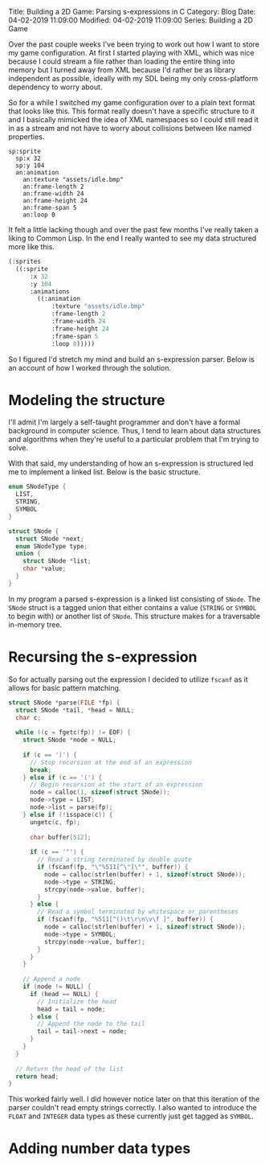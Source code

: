 Title: Building a 2D Game: Parsing s-expressions in C
Category: Blog
Date: 04-02-2019 11:09:00
Modified: 04-02-2019 11:09:00
Series: Building a 2D Game

Over the past couple weeks I've been trying to work out how 
I want to store my game configuration. At first I started playing with XML, which 
was nice because I could stream a file rather than loading the entire thing into memory but
I turned away from XML because I'd rather be as library independent as possible, ideally 
with my SDL being my only cross-platform dependency to worry about.

So for a while I switched my game configuration over to a plain text format that looks like this. This format 
really doesn't have a specific structure to it and I basically mimicked the idea of XML namespaces 
so I could still read it in as a stream and not have to worry about collisions between like named properties. 

```
sp:sprite
  sp:x 32
  sp:y 104
  an:animation
    an:texture "assets/idle.bmp"
    an:frame-length 2
    an:frame-width 24
    an:frame-height 24
    an:frame-span 5
    an:loop 0
```

It felt a little lacking though and over the past few months I've really taken a liking to Common Lisp. 
In the end I really wanted to see my data structured more like this.

```lisp
(:sprites
  ((:sprite
      :x 32
      :y 104
      :animations
        ((:animation
            :texture "assets/idle.bmp"
            :frame-length 2
            :frame-width 24
            :frame-height 24
            :frame-span 5
            :loop 0)))))
```

So I figured I'd stretch my mind and build an s-expression parser. Below is an account of how 
I worked through the solution.

# Modeling the structure 
I'll admit I'm largely a self-taught programmer and don't have a formal background in computer science. Thus, 
I tend to learn about data structures and algorithms when they're useful to a particular problem that I'm trying 
to solve.

With that said, my understanding of how an s-expression is structured led me to implement a linked list. Below is the basic structure.

```c
enum SNodeType {
  LIST,
  STRING,
  SYMBOL
}

struct SNode {
  struct SNode *next;
  enum SNodeType type;
  union {
    struct SNode *list;
    char *value;
  }
}
```

In my program a parsed s-expression is a linked list consisting of `SNode`. The `SNode` struct is a tagged union 
that either contains a value (`STRING` or `SYMBOL` to begin with) or another list of `SNode`. This structure makes for a traversable 
in-memory tree. 

# Recursing the s-expression
So for actually parsing out the expression I decided to utilize `fscanf` as it allows for basic pattern matching.

```c
struct SNode *parse(FILE *fp) {
  struct SNode *tail, *head = NULL;
  char c;
  
  while ((c = fgetc(fp)) != EOF) {
    struct SNode *node = NULL;
    
    if (c == ')') {
      // Stop recursion at the end of an expression
      break;
    } else if (c == '(') {
      // Begin recursion at the start of an expression
      node = calloc(1, sizeof(struct SNode));
      node->type = LIST;
      node->list = parse(fp);
    } else if (!isspace(c)) {
      ungetc(c, fp);
      
      char buffer[512];
      
      if (c == '"') {
        // Read a string terminated by double quote
        if (fscanf(fp, "\"%511[^\"]\"", buffer)) {
          node = calloc(strlen(buffer) + 1, sizeof(struct SNode));
          node->type = STRING;
          strcpy(node->value, buffer);
        }
      } else {
        // Read a symbol terminated by whitespace or parentheses
        if (fscanf(fp, "%511[^()\t\r\n\v\f ]", buffer)) {
          node = calloc(strlen(buffer) + 1, sizeof(struct SNode));
          node->type = SYMBOL;
          strcpy(node->value, buffer);
        }
      }
    }
    
    // Append a node
    if (node != NULL) {
      if (head == NULL) {
        // Initialize the head
        head = tail = node;
      } else {
        // Append the node to the tail
        tail = tail->next = node;
      }
    }
  }
  
  // Return the head of the list
  return head;
}
```

This worked fairly well. I did however notice later on that this iteration of the parser couldn't read empty strings correctly. I also 
wanted to introduce the `FLOAT` and `INTEGER` data types as these currently just get tagged as `SYMBOL`.

# Adding number data types